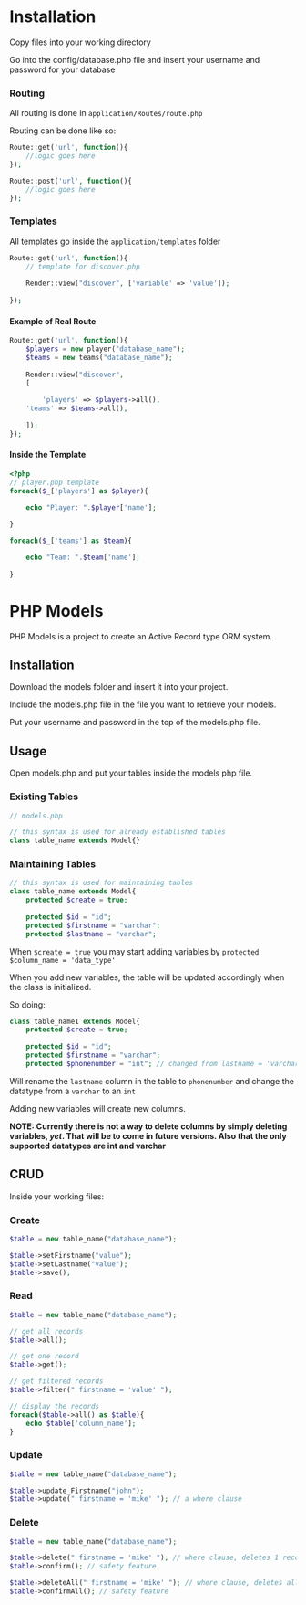 # Installation

Copy files into your working directory

Go into the config/database.php file and insert your username and password for your database

### Routing

All routing is done in `application/Routes/route.php`

Routing can be done like so:

```php
Route::get('url', function(){
    //logic goes here
});

Route::post('url', function(){
    //logic goes here
});
```
### Templates

All templates go inside the `application/templates` folder

```php
Route::get('url', function(){
    // template for discover.php
    
    Render::view("discover", ['variable' => 'value']);
    
});
```

#### Example of Real Route

```php
Route::get('url', function(){
    $players = new player("database_name");
    $teams = new teams("database_name");
    
    Render::view("discover", 
    [
    
        'players' => $players->all(),
	'teams' => $teams->all(),
	
    ]);
});
```

#### Inside the Template

```php
<?php
// player.php template
foreach($_['players'] as $player){

    echo "Player: ".$player['name'];
    
}

foreach($_['teams'] as $team){

    echo "Team: ".$team['name'];
    
}
```


# PHP Models

PHP Models is a project to create an Active Record type ORM system.

## Installation
Download the models folder and insert it into your project.

Include the models.php file in the file you want to retrieve your models.

Put your username and password in the top of the models.php file.

## Usage

Open models.php and put your tables inside the models php file.
### Existing Tables
```php
// models.php

// this syntax is used for already established tables
class table_name extends Model{}
```

### Maintaining Tables
```php
// this syntax is used for maintaining tables
class table_name extends Model{
    protected $create = true;
    
    protected $id = "id";
    protected $firstname = "varchar";
    protected $lastname = "varchar";
```
When `$create = true` you may start adding variables by `protected $column_name = 'data_type'`

When you add new variables, the table will be updated accordingly when the class is initialized.

So doing:
```php
class table_name1 extends Model{
    protected $create = true;
    
    protected $id = "id";
    protected $firstname = "varchar";
    protected $phonenumber = "int"; // changed from lastname = 'varchar'
```
Will rename the `lastname` column in the table to `phonenumber` and change the datatype from a `varchar` to an `int` 

Adding new variables will create new columns.

**NOTE: Currently there is not a way to delete columns by simply deleting variables, _yet_. That will be to come in future versions. Also that the only supported datatypes are int and varchar**

## CRUD
Inside your working files:

### Create
```php
$table = new table_name("database_name");

$table->setFirstname("value");
$table->setLastname("value");
$table->save();
```

### Read

```php
$table = new table_name("database_name");

// get all records
$table->all();

// get one record
$table->get();

// get filtered records
$table->filter(" firstname = 'value' ");

// display the records
foreach($table->all() as $table){
    echo $table['column_name'];
}
```

### Update
```php
$table = new table_name("database_name");

$table->update_Firstname("john");
$table->update(" firstname = 'mike' "); // a where clause
```

### Delete
```php
$table = new table_name("database_name");

$table->delete(" firstname = 'mike' "); // where clause, deletes 1 record
$table->confirm(); // safety feature

$table->deleteAll(" firstname = 'mike' "); // where clause, deletes all record
$table->confirmAll(); // safety feature
```
